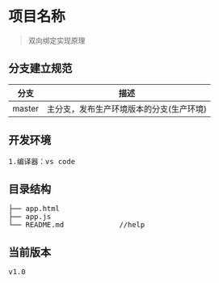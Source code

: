 # 项目名称

> 双向绑定实现原理

## 分支建立规范

分支  | 描述
------------- | -------------
master  | 主分支，发布生产环境版本的分支(生产环境)


## 开发环境
<pre>
1.编译器：vs code
</pre>

## 目录结构
<pre>
├── app.html                
├── app.js          
└── README.md             //help
</pre>

## 当前版本
<pre>
v1.0
</pre>
